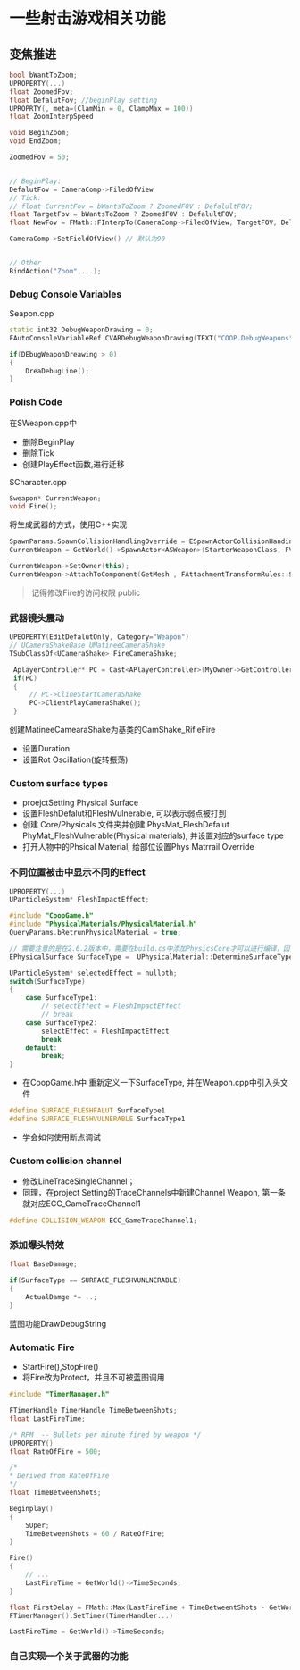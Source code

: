 # 一些射击游戏相关功能
## 变焦推进
``` cpp
bool bWantToZoom;
UPROPERTY(...)
float ZoomedFov;
float DefalutFov; //beginPlay setting
UPROPRTY(, meta=(ClamMin = 0, ClampMax = 100))
float ZoomInterpSpeed

void BeginZoom;
void EndZoom;
```
``` cpp
ZoomedFov = 50;


// BeginPlay:
DefalutFov = CameraComp->FiledOfView 
// Tick:
// float CurrentFov = bWantsToZoom ? ZoomedFOV : DefalultFOV;
float TargetFov = bWantsToZoom ? ZoomedFOV : DefalultFOV;
float NewFov = FMath::FInterpTo(CameraComp->FiledOfView, TargetFOV, DeltaTime, ZoomInterpSpeed)

CameraComp->SetFieldOfView() // 默认为90


// Other
BindAction("Zoom",...);
```
### Debug Console Variables
Seapon.cpp
``` cpp
static int32 DebugWeaponDrawing = 0;
FAutoConsoleVariableRef CVARDebugWeaponDrawing(TEXT("COOP.DebugWeapons"), DebugWeaponDreawing, TEXT("Draw Debug Lines for Weapons"),ECVF_Cheat);

if(DEbugWeaponDreawing > 0)
{
    DreaDebugLine();
}
```
### Polish Code
在SWeapon.cpp中
+ 删除BeginPlay
+ 删除Tick
+ 创建PlayEffect函数,进行迁移

SCharacter.cpp
``` cpp
Sweapon* CurrentWeapon;
void Fire();
```
将生成武器的方式，使用C++实现
``` cpp
SpawnParams.SpawnCollisionHandlingOverride = ESpawnActorCollisionHandingMethod::AlwaysSpawn;
CurrentWeapon =	GetWorld()->SpawnActor<ASWeapon>(StarterWeaponClass, FVector::ZeroVector, FRotator::ZeroRotator, SpawnParams);

CurrentWeapon->SetOwner(this);
CurrentWeapon->AttachToComponent(GetMesh , FAttachmentTransformRules::SnapToTargetIncludingScale, "WeaponSocket");
```
> 记得修改Fire的访问权限 public
### 武器镜头震动
``` cpp
UPEOPERTY(EditDefalutOnly, Category="Weapon")
// UCameraShakeBase UMatineeCameraShake 
TSubClassOf<UCameraShake> FireCameraShake;
```
``` cpp
 AplayerController* PC = Cast<APlayerController>(MyOwner->GetController());
 if(PC)
 {
     // PC->ClineStartCameraShake  
     PC->ClientPlayCameraShake();
 }
```
创建MatineeCamearaShake为基类的CamShake_RifleFire
+ 设置Duration
+ 设置Rot Oscillation(旋转振荡)
### Custom surface types
+ proejctSetting Physical Surface
+ 设置FleshDefalut和FleshVulnerable, 可以表示弱点被打到
+ 创建 Core/Physicals 文件夹并创建 PhysMat_FleshDefalut PhyMat_FleshVulnerable(Physical materials), 并设置对应的surface type
+ 打开人物中的Phsical Material, 给部位设置Phys Matrrail Override
### 不同位置被击中显示不同的Effect
``` cpp
UPROPERTY(...)
UParticleSystem* FleshImpactEffect;
```
``` cpp
#include "CoopGame.h"
#include "PhysicalMaterials/PhysicalMaterial.h"
QueryParams.bRetrunPhysicalMaterial = true;

// 需要注意的是在2.6.2版本中，需要在build.cs中添加PhysicsCore才可以进行编译，因为不知道EPhysicalSurface其无法知道是什么类型
EPhysicalSurface SurfaceType =  UPhysicalMaterial::DetermineSurfaceType(Hit.PhysMaterial.Get()) // WeakPtr

UParticleSystem* selectedEffect = nullpth;
switch(SurfaceType)
{
    case SurfaceType1:
        // selectEffect = FleshImpactEffect
        // break
    case SurfaceType2:
        selectEffect = FleshImpactEffect
        break
    default:
        break;
}
```
+ 在CoopGame.h中 重新定义一下SurfaceType, 并在Weapon.cpp中引入头文件
``` cpp
#define SURFACE_FLESHFALUT SurfaceType1
#define SURFACE_FLESHVULNERABLE SurfaceType1
```
+ 学会如何使用断点调试
### Custom collision channel
+ 修改LineTraceSingleChannel；
+ 同理，在project Setting的TraceChannels中新建Channel Weapon, 第一条就对应ECC_GameTraceChannel1
``` cpp
#define COLLISION_WEAPON ECC_GameTraceChannel1;
```
### 添加爆头特效
``` cpp
float BaseDamage;
```
``` cpp
if(SurfaceType == SURFACE_FLESHVUNLNERABLE)
{
    ActualDamge *= ..;
}
```
蓝图功能DrawDebugString
### Automatic Fire
+ StartFire(),StopFire()
+ 将Fire改为Protect，并且不可被蓝图调用
``` cpp
#include "TimerManager.h"

FTimerHandle TimerHandle_TimeBetweenShots;
float LastFireTime;

/* RPM  -- Bullets per minute fired by weapon */
UPROPERTY()
float RateOfFire = 500;

/*
* Derived from RateOfFire
*/
float TimeBetweenShots;
```
``` cpp
Beginplay()
{
    SUper;
    TimeBetweenShots = 60 / RateOfFire;
}

Fire()
{
    // ...
    LastFireTime = GetWorld()->TimeSeconds;
}

float FirstDelay = FMath::Max(LastFireTime + TimeBetweentShots - GetWorld()->TimeSeconds, 0.0f);
FTimerManager().SetTimer(TimerHandler...)

LastFireTime = GetWorld()->TimeSeconds;

```
### 自己实现一个关于武器的功能